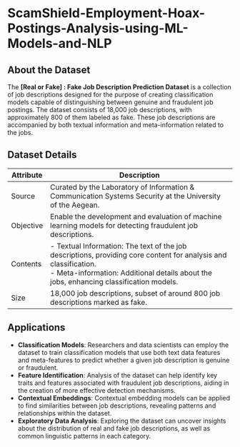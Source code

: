 # ScamShield-Employment-Hoax-Postings-Analysis-using-ML-Models-and-NLP

## About the Dataset

The **[Real or Fake] : Fake Job Description Prediction Dataset** is a collection of job descriptions designed for the purpose of creating classification models capable of distinguishing between genuine and fraudulent job postings. The dataset consists of 18,000 job descriptions, with approximately 800 of them labeled as fake. These job descriptions are accompanied by both textual information and meta-information related to the jobs.

## Dataset Details

| Attribute          | Description                                                                                     |
|-------------------|-------------------------------------------------------------------------------------------------|
| Source            | Curated by the Laboratory of Information & Communication Systems Security at the University of the Aegean. |
| Objective         | Enable the development and evaluation of machine learning models for detecting fraudulent job descriptions. |
| Contents          | - Textual Information: The text of the job descriptions, providing core content for analysis and classification. <br> - Meta-information: Additional details about the jobs, enhancing classification models. |
| Size              | 18,000 job descriptions, subset of around 800 job descriptions marked as fake.                |

## Applications

- **Classification Models**: Researchers and data scientists can employ the dataset to train classification models that use both text data features and meta-features to predict whether a given job description is genuine or fraudulent.
- **Feature Identification**: Analysis of the dataset can help identify key traits and features associated with fraudulent job descriptions, aiding in the creation of more effective detection mechanisms.
- **Contextual Embeddings**: Contextual embedding models can be applied to find similarities between job descriptions, revealing patterns and relationships within the dataset.
- **Exploratory Data Analysis**: Exploring the dataset can uncover insights about the distribution of real and fake job descriptions, as well as common linguistic patterns in each category.
